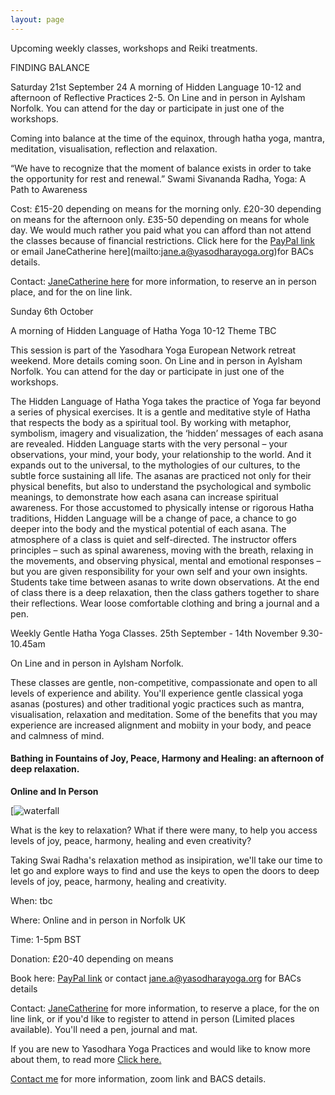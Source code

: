 ```yaml
---
layout: page
---
```



Upcoming weekly classes, workshops and Reiki treatments. 

FINDING BALANCE

Saturday 21st September 24 A morning of Hidden Language 10-12  and afternoon of Reflective Practices 2-5.
On Line and in person in Aylsham Norfolk. You can attend for the day or participate in just one of the workshops.
 
Coming into balance at the time of the equinox, through hatha yoga, mantra, meditation, visualisation, reflection and relaxation.

“We have to recognize that the moment of balance exists in order to take the opportunity for rest and renewal.” Swami Sivananda Radha, Yoga: A Path to Awareness

Cost: £15-20 depending on means for the morning only. £20-30 depending on means for the afternoon only. £35-50 depending on means for whole day.  We would much rather you paid what you can afford than not attend the classes because of  financial restrictions. Click here for the [PayPal link](http://paypal.me/yogalightness) or email JaneCatherine here](mailto:jane.a@yasodharayoga.org)for BACs details. 

Contact: [JaneCatherine here](mailto:jane.a@yasodharayoga.org) for more information, to reserve an in person place, and for the on line link.


Sunday 6th October


A morning of Hidden Language of Hatha Yoga 10-12 Theme TBC

This session is part of the Yasodhara Yoga European Network retreat weekend. More details coming soon.
On Line and in person in Aylsham Norfolk. You can attend for the day or participate in just one of the workshops.

The Hidden Language of Hatha Yoga takes the practice of Yoga far beyond a series of physical exercises. It is a gentle and meditative style of Hatha that respects the body as a spiritual tool. By working with metaphor, symbolism, imagery and visualization, the ‘hidden’ messages of each asana are revealed.
Hidden Language starts with the very personal – your observations, your mind, your body, your relationship to the world. And it expands out to the universal, to the mythologies of our cultures, to the subtle force sustaining all life. The asanas are practiced not only for their physical benefits, but also to understand the psychological and symbolic meanings, to demonstrate how each asana can increase spiritual awareness. For those accustomed to physically intense or rigorous Hatha traditions, Hidden Language will be a change of pace, a chance to go deeper into the body and the mystical potential of each asana.
The atmosphere of a class is quiet and self-directed. The instructor offers principles – such as spinal awareness, moving with the breath, relaxing in the movements, and observing physical, mental and emotional responses – but you are given responsibility for your own self and your own insights. Students take time between asanas to write down observations. At the end of class there is a deep relaxation, then the class gathers together to share their reflections. Wear loose comfortable clothing and bring a journal and a pen.


Weekly Gentle Hatha Yoga Classes. 
25th September - 14th November 9.30-10.45am

On Line and in person in Aylsham Norfolk. 

These classes are gentle, non-competitive, compassionate and open to all levels of experience and ability. You'll experience gentle classical yoga asanas (postures) and other traditional yogic practices such as mantra, visualisation, relaxation and meditation. Some of the benefits that you may experience are increased alignment and mobiity in your body, and peace and calmness of mind. 

#### Bathing in Fountains of Joy, Peace, Harmony and Healing: an afternoon of deep relaxation.

**Online and In Person**

[![waterfall](https://yasodharayoga.org/europe/wp-content/uploads/sites/17/2023/01/Waterfall-image-2-300x198.jpg)

What is the key to relaxation? What if there were many, to help you access
levels of joy, peace, harmony, healing and even creativity?

Taking Swai Radha's relaxation method as insipiration, we'll take our
time to let go and explore ways to find and use the keys to open the
doors to deep levels of joy, peace, harmony, healing and creativity.

When: tbc

Where: Online and in person in Norfolk UK

Time: 1-5pm BST

Donation: £20-40 depending on means

Book here: [PayPal link](http://paypal.me/yogalightness) or contact [jane.a@](http://JaneCatherine)[yasodharayoga.org](http://JaneCatherine) for BACs details

Contact: [JaneCatherine](mailto:jane.a@yasodharayoga.org) for more
information, to reserve a place, for the on line link, or if you'd like
to register to attend in person (Limited places available).
You'll need a pen, journal and mat.


If you are new to Yasodhara Yoga Practices and would like to know more
about them, to read more [Click here.](https://yasodharayoga.org/yasodhara-yoga/)







[Contact me](jane.a@yasodharayoga.org) for more information, zoom link and BACS details.
